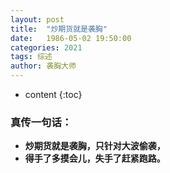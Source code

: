 ```yaml
---
layout: post
title:  "炒期货就是袭胸"
date:   1986-05-02 19:50:00
categories: 2021
tags: 综述
author: 袭胸大师
---
```


* content
{:toc}

### 真传一句话：
* **炒期货就是袭胸，只针对大波偷袭，**
* **得手了多摸会儿，失手了赶紧跑路。**
